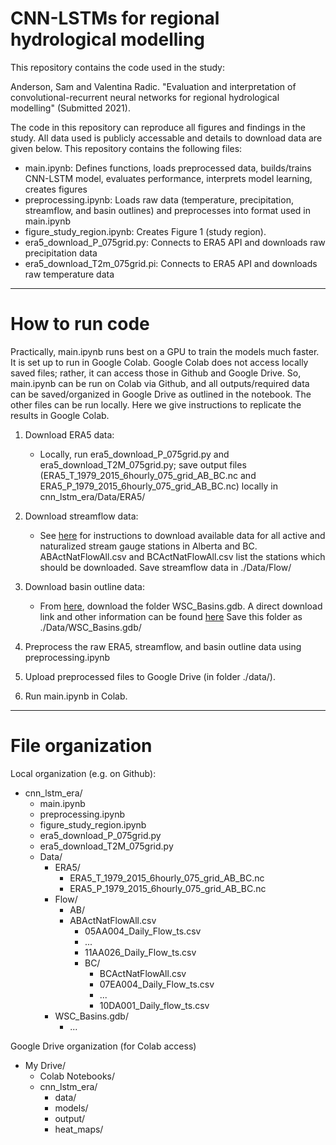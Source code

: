 # CNN-LSTMs for regional hydrological modelling

This repository contains the code used in the study:

Anderson, Sam and Valentina Radic.  "Evaluation and interpretation of convolutional-recurrent neural networks for regional hydrological modelling" (Submitted 2021).

The code in this repository can reproduce all figures and findings in the study.  All data used is publicly accessable and details to download data are given below.  This repository contains the following files:

* main.ipynb: Defines functions, loads preprocessed data, builds/trains CNN-LSTM model, evaluates performance, interprets model learning, creates figures
* preprocessing.ipynb: Loads raw data (temperature, precipitation, streamflow, and basin outlines) and preprocesses into format used in main.ipynb
* figure_study_region.ipynb: Creates Figure 1 (study region).
* era5_download_P_075grid.py: Connects to ERA5 API and downloads raw precipitation data
* era5_download_T2m_075grid.pi: Connects to ERA5 API and downloads raw temperature data


___
# How to run code

Practically, main.ipynb runs best on a GPU to train the models much faster.  It is set up to run in Google Colab.  Google Colab does not access locally saved files; rather, it can access those in Github and Google Drive.  So, main.ipynb can be run on Colab via Github, and all outputs/required data can be saved/organized in Google Drive as outlined in the notebook.  The other files can be run locally.  Here we give instructions to replicate the results in Google Colab.

1. Download ERA5 data:

    * Locally, run era5_download_P_075grid.py and era5_download_T2M_075grid.py; save output files (ERA5_T_1979_2015_6hourly_075_grid_AB_BC.nc and ERA5_P_1979_2015_6hourly_075_grid_AB_BC.nc) locally in cnn_lstm_era/Data/ERA5/

2. Download streamflow data:

    * See [here](https://wateroffice.ec.gc.ca/mainmenu/tools_and_downloads_index_e.html) for instructions to download available data for all active and naturalized stream gauge stations in Alberta and BC.   ABActNatFlowAll.csv and BCActNatFlowAll.csv list the stations which should be downloaded.  Save streamflow data in ./Data/Flow/

3. Download basin outline data:

    * From [here](https://open.canada.ca/data/en/dataset/0c121878-ac23-46f5-95df-eb9960753375), download the folder WSC_Basins.gdb.  A direct download link and other information can be found [here](https://wiki.usask.ca/pages/viewpage.action?pageId=1766228079#HowtoloadandreprojectWaterSurveyofCanada%22WSC_Basins%22GeodatabaseinQGIS-Dataavailability)
Save this folder as ./Data/WSC_Basins.gdb/

4. Preprocess the raw ERA5, streamflow, and basin outline data using preprocessing.ipynb

5. Upload preprocessed files to Google Drive (in folder ./data/).

6. Run main.ipynb in Colab.

___
# File organization

Local organization (e.g. on Github):  

* cnn_lstm_era/  
  * main.ipynb  
  * preprocessing.ipynb  
  * figure_study_region.ipynb  
  * era5_download_P_075grid.py  
  * era5_download_T2M_075grid.py  
  * Data/  
  	* ERA5/  
		* ERA5_T_1979_2015_6hourly_075_grid_AB_BC.nc  
		* ERA5_P_1979_2015_6hourly_075_grid_AB_BC.nc  
	* Flow/
		* AB/  
		* ABActNatFlowAll.csv  
			* 05AA004_Daily_Flow_ts.csv  
			* ...  
			* 11AA026_Daily_Flow_ts.csv  
		  * BC/  
		  	* BCActNatFlowAll.csv  
		  	* 07EA004_Daily_Flow_ts.csv  
		  	* ...
		  	* 10DA001_Daily_flow_ts.csv  
	* WSC_Basins.gdb/
		* ...

Google Drive organization (for Colab access)  

* My Drive/  
	* Colab Notebooks/  
	* cnn_lstm_era/ 
		* data/  
		* models/  
		* output/  
		* heat_maps/  
